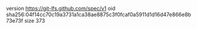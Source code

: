 version https://git-lfs.github.com/spec/v1
oid sha256:04f14cc70c19a3731a1ca38ae8875c3f0fcaf0a5911d1d16d47e866e8b73e73f
size 373
